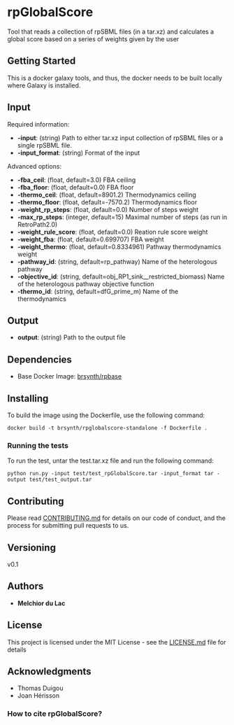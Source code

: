 # rpGlobalScore

Tool that reads a collection of rpSBML files (in a tar.xz) and calculates a global score based on a series of weights given by the user

## Getting Started

This is a docker galaxy tools, and thus, the docker needs to be built locally where Galaxy is installed. 

## Input

Required information:
* **-input**: (string) Path to either tar.xz input collection of rpSBML files or a single rpSBML file.
* **-input_format**: (string) Format of the input

Advanced options:
* **-fba_ceil**: (float, default=3.0) FBA ceiling
* **-fba_floor**: (float, default=0.0) FBA floor
* **-thermo_ceil**: (float, default=8901.2) Thermodynamics ceiling
* **-thermo_floor**: (float, default=-7570.2) Thermodynamics floor
* **-weight_rp_steps**: (float, default=0.0) Number of steps weight
* **-max_rp_steps**: (integer, default=15) Maximal number of steps (as run in RetroPath2.0)
* **-weight_rule_score**: (float, default=0.0) Reation rule score weight
* **-weight_fba**: (float, default=0.699707) FBA weight
* **-weight_thermo**: (float, default=0.8334961) Pathway thermodynamics weight
* **-pathway_id**: (string, default=rp_pathway) Name of the heterologous pathway
* **-objective_id**: (string, default=obj_RP1_sink__restricted_biomass) Name of the heterologous pathway objective function
* **-thermo_id**: (string, default=dfG_prime_m) Name of the thermodynamics

## Output

* **output**: (string) Path to the output file

## Dependencies

* Base Docker Image: [brsynth/rpbase](https://hub.docker.com/r/brsynth/rpbase)

## Installing

To build the image using the Dockerfile, use the following command:

```
docker build -t brsynth/rpglobalscore-standalone -f Dockerfile .
```

### Running the tests

To run the test, untar the test.tar.xz file and run the following command:

```
python run.py -input test/test_rpGlobalScore.tar -input_format tar -output test/test_output.tar
```

## Contributing

Please read [CONTRIBUTING.md](https://gist.github.com/PurpleBooth/b24679402957c63ec426) for details on our code of conduct, and the process for submitting pull requests to us.

## Versioning

v0.1

## Authors

* **Melchior du Lac**

## License

This project is licensed under the MIT License - see the [LICENSE.md](LICENSE.md) file for details

## Acknowledgments

* Thomas Duigou
* Joan Hérisson

### How to cite rpGlobalScore?
